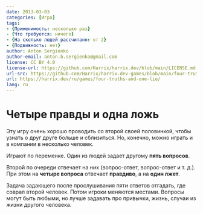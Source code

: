 ```yaml
---
date: 2013-03-03
categories: [Игра]
tags:
- {Применимость: несколько раз}
- {Что требуется: ничего}
- {На сколько людей рассчитано: от 2}
- {Подвижность: нет}
author: Anton Sergienko
author-email: anton.b.sergienko@gmail.com
license: CC BY 4.0
license-url: https://github.com/Harrix/harrix.dev/blob/main/LICENSE.md
url-src: https://github.com/Harrix/harrix.dev-games/blob/main/four-truths-and-one-lie/four-truths-and-one-lie.md
url: https://harrix.dev/ru/games/four-truths-and-one-lie/
lang: ru
---
```


# Четыре правды и одна ложь

Эту игру очень хорошо проводить со второй своей половинкой, чтобы узнать о друг друге больше и сблизиться. Но, конечно, можно играть и в компании в несколько человек.

Играют по переменке. Один из людей задает другому **пять вопросов**.

Второй по очереди отвечает на них (вопрос-ответ, вопрос-ответ и т. д.). При этом на **четыре вопроса** отвечает **правдиво**, а на **один лжет**.

Задача задающего после прослушивания пяти ответов отгадать, где соврал второй человек. Потом игроки меняются местами. Вопросы могут быть любыми, но лучше задавать про привычки, жизнь, случаи из жизни другого человека.
